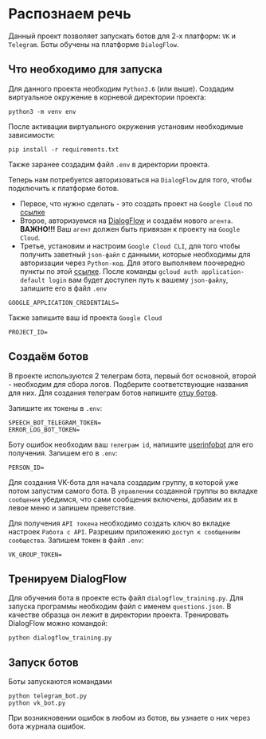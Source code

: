 # Распознаем речь
Данный проект позволяет запускать ботов для 2-х платформ: `VK` и `Telegram`.
Боты обучены на платформе `DialogFlow`.

## Что необходимо для запуска
Для данного проекта необходим `Python3.6` (или выше).
Создадим виртуальное окружение в корневой директории проекта:
```
python3 -m venv env
```
После активации виртуального окружения установим необходимые зависимости:
```
pip install -r requirements.txt
```
Также заранее создадим файл `.env` в директории проекта.

Теперь нам потребуется авторизоваться на `DialogFlow` для того, чтобы подключить к платформе ботов.

* Первое, что нужно сделать - это создать проект на `Google Cloud` по [ссылке](https://console.cloud.google.com/home/dashboard)
* Второе, авторизуемся на [DialogFlow](https://dialogflow.cloud.google.com/#/login) и создаём нового `агента`. **ВАЖНО!!!** Ваш `агент` должен быть привязан к проекту на `Google Cloud`.
* Третье, установим и настроим `Google Cloud CLI`, для того чтобы получить заветный `json-файл` с данными, которые необходимы для авторизации через `Python-код`. Для этого выполняем поочередно пункты по этой [ссылке](https://cloud.google.com/docs/authentication/provide-credentials-adc#local-dev).
После команды `gcloud auth application-default login` вам будет доступен путь к вашему `json-файлу`, запишите его в файл `.env` 
```
GOOGLE_APPLICATION_CREDENTIALS=
```
Также запишите ваш id проекта `Google Cloud`
```
PROJECT_ID=
```
## Создаём ботов
В проекте используются 2 телеграм бота, первый бот основной, второй - необходим для сбора логов. Подберите соответствующие названия для них.
Для создания телеграм ботов напишите [отцу ботов](https://telegram.me/BotFather).

Запишите их токены в `.env`:
```
SPEECH_BOT_TELEGRAM_TOKEN=
ERROR_LOG_BOT_TOKEN=
```
Боту ошибок необходим ваш `телеграм id`, напишите [userinfobot](https://t.me/userinfobot) для его получения. Запишем его в `.env`:
```
PERSON_ID=
```
Для создания VK-бота для начала создадим группу, в которой уже потом запустим самого бота. В `управлении` созданной группы во вкладке `сообщения` убедимся, что сами сообщения включены, добавим их в левое меню и запишем преветствие.

Для получения `API токена` необходимо создать ключ во вкладке настроек `Работа с API`. Разрешим приложению `доступ к сообщениям сообщества`. Запишем токен в файл `.env`:
```
VK_GROUP_TOKEN=
```
## Тренируем DialogFlow
Для обучения бота в проекте есть файл `dialogflow_training.py`. Для запуска программы необходим файл с именем `questions.json`. В качестве образца он лежит в директории проекта.
Тренировать DialogFlow можно командой:
```
python dialogflow_training.py
```

## Запуск ботов
Боты запускаются командами
```
python telegram_bot.py
python vk_bot.py 
```
При возникновении ошибок в любом из ботов, вы узнаете о них через бота журнала ошибок.